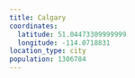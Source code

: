 ```yaml
---
title: Calgary
coordinates:
  latitude: 51.04473309999999
  longitude: -114.0718831
location_type: city
population: 1306784
---
```

